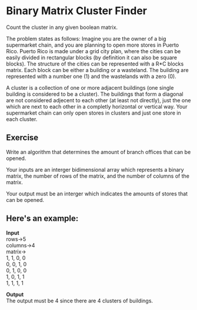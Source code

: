 # Binary Matrix Cluster Finder
 Count the cluster in any given boolean matrix.

The problem states as follows:
Imagine you are the owner of a big supermarket chain, and you are planning to open more stores in Puerto Rico. Puerto Rico is made under a grid city plan, where the cities can be easily divided in rectangular blocks (by definition it can also be square blocks). The structure of the cities can be represented with a R*C blocks matrix. Each block can be either a building or a wasteland. The building are represented with a number one (1) and the wastelands with a zero (0).

A cluster is a collection of one or more adjacent buildings (one single building is considered to be a cluster). The buildings that form a diagonal are not considered adjecent to each other (at least not directly), just the one which are next to each other in a completly horizontal or vertical way.
Your supermarket chain can only open stores in clusters and just one store in each cluster.

## Exercise
Write an algorithm that determines the amount of branch offices that can be opened.

Your inputs are an interger bidimensional array which represents a binary matrix, the number of rows of the matrix, and the number of columns of the matrix.

Your output must be an interger which indicates the amounts of stores that can be opened.

## Here's an example:

**Input** </br>
rows->5 </br>
columns->4 </br>
matrix-> </br>
1, 1, 0, 0 </br>
0, 0, 1, 0 </br>
0, 1, 0, 0 </br>
1, 0, 1, 1 </br>
1, 1, 1, 1 </br>

**Output**</br>
The output must be 4 since there are 4 clusters of buildings.
